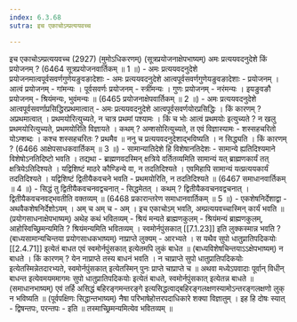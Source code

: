 ```yaml
---
index: 6.3.68
sutra: इच एकाचोऽम्प्रत्ययवच्च

---
```

 इच एकाचोऽम्प्रत्ययवच्च (2927) (मुमोऽधिकरणम्) (सूत्रप्रयोजनाक्षेपभाष्यम्) अमः प्रत्ययवदनुदेशे किं प्रयोजनम् ? (6464 सूत्रप्रयोजनवार्तिकम् ॥ 1 ॥) - अमः प्रत्ययवदनुदेशे प्रयोजनमात्वपूर्वसवर्णगुणेयङुवङादेशाः - अमः प्रत्ययवदनुदेशे आत्वपूर्वसवर्णगुणेयङुवङादेशाः  -  प्रयोजनम् । आत्वं प्रयोजनम्  -  गांमन्यः । पूर्वसवर्णः प्रयोजनम्  -  स्त्रींमन्यः । गुणः प्रयोजनम्  -  नरंमन्यः । इयङुवङौ प्रयोजनम्  -  श्रियंमन्यः, भुवंमन्यः ॥ (6465 प्रयोजनाक्षेपवार्तिकम् ॥ 2 ॥) - अमः प्रत्ययवदनुदेशे आत्वपूर्वसवर्णाप्रसिद्धिरप्रथमात्वात् - अमः प्रत्ययवदनुदेशे आत्वपूर्वसवर्णयोरप्रसिद्धिः । किं कारणम् ? अप्रथमात्वात् । प्रथमयोरित्युच्यते, न चात्र प्रथमां पश्यामः । किं च भोः आत्वं प्रथमयोः इत्युच्यते ? न खलु प्रथमयोरित्युच्यते, प्रथमयोरिति विज्ञायते । कथम् ? अम्शसोरित्युच्यते, त एवं विज्ञास्यामः  -  शस्सहचरितो योऽम्शब्दः । कश्च शस्सहचरितः ? प्रथमैव ॥ ननु च प्रत्ययवदनुदेशाद्भविष्यति । न सिद्ध्यति । किं कारणम् ? (6466 आक्षेपसाधकवार्तिकम् ॥ 3 ॥) - सामान्यातिदेशे हि विशेषानतिदेशः - सामान्ये ह्यतिदिश्यमाने विशेषोऽनतिदिष्टो भवति । तद्यथा  -  ब्राह्मणवदस्मिन् क्षत्रिये वर्तितव्यमिति सामान्यं यत् ब्राह्मणकार्यं तत् क्षत्रियेऽतिदिश्यते । यद्विशिष्टं माठरे कौण्डिन्ये वा, न तदतिदिश्यते । एवमिहापि सामान्यं यत्प्रत्ययकार्यं तदतिदिश्यते । यद्विशिष्टं द्वितीयैकवचने भवति  -  प्रथमयोरिति, न तदतिदिश्यते ॥ (6467 समाधानवार्तिकम् ॥ 4 ॥) - सिद्धं तु द्वितीयैकवचनवद्वचनात् - सिद्धमेतत् । कथम् ? द्वितीयैकवचनवद्वचनात् । द्वितीयैकवचनवद्भवतीति वक्तव्यम् ॥ (6468 प्रकारान्तरेण समाधानवार्तिकम् ॥ 5 ॥) - एकशेषनिर्देशाद्वा - अथवैकशेषनिर्देशोऽयम् । अम् च अम् च  -  अम् । इच एकाचोऽम् भवति, अम्प्रत्ययवच्चास्मिन् कार्यं भवति ॥ (प्रयोगसाधनाक्षेपभाष्यम्) अथेह कथं भवितव्यम्  -  श्रियं मन्यते ब्राह्मणकुलम्  -  श्रियंमन्यं ब्राह्मणकुलम्, आहोस्विच्छ्रिमन्यमिति ? श्रियंमन्यमिति भवितव्यम् । स्वमोर्नपुंसकात् [[7.1.23]] इति लुक्कस्मान्न भवति ? (बाध्यसामान्यचिन्तया प्रयोगसाधकभाष्यम्) नाप्राप्ते लुक्यम्  -  आरभ्यते । स यथैव सुपो धातुप्रातिपदिकयोः [[2.4.71]] इत्येतं बाधत एवं स्वमोर्नपुंसकात् इत्येतमपि लुकं बाधेत ॥ (बाध्यविशेषचिन्तयाऽऽक्षेपभाष्यम्) न बाधते । किं कारणम् ? येन नाप्राप्ते तस्य बाधनं भवति । न चाप्राप्ते सुपो धातुप्रातिपदिकयोः इत्येतस्मिन्नेतदारभ्यते, स्वमोर्नपुंसकात् इत्येतस्मिन् पुनः प्राप्ते चाप्राप्ते च ॥ अथवा मध्येऽपवादाः पूर्वान् विधीन् बाधन्त इत्येवमयममागमः सुपो धातुप्रातिपदिकयोः इत्येतं बाधते, स्वमोर्नपुंसकात् इत्येतन्न बाधते ॥ (समाधानभाष्यम्) एवं तर्हि असिद्धं बहिरङ्गमन्तरङ्गे इत्यसिद्धत्वाद्बहिरङ्गलक्षणस्यामोऽन्तरङ्गलक्षणो लुक् न भविष्यति ॥ (पूर्वपक्षिणः सिद्धान्तभाष्यम्) नैषा परिभाषेहोत्तरपदाधिकारे शक्या विज्ञातुम् । इह हि दोषः स्यात्  -  द्विषन्तपः, परन्तपः  -  इति ॥ तस्माच्छ्रिमन्यमित्येव भवितव्यम् ॥ 